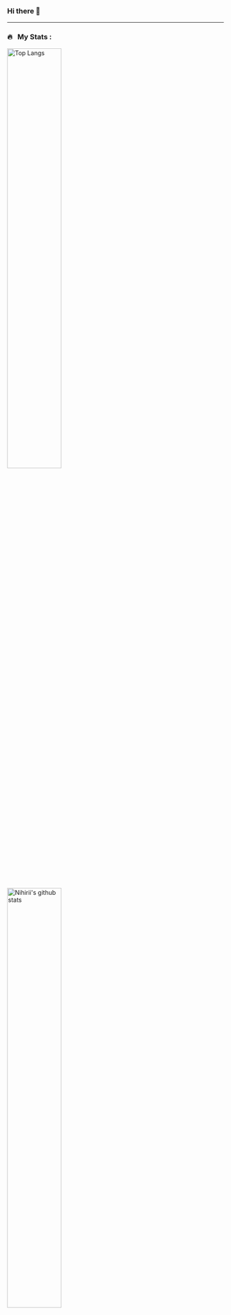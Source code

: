 ### Hi there 👋

<!--
**Nihirii/Nihirii** is a ✨ _special_ ✨ repository because its `README.md` (this file) appears on your GitHub profile.

Here are some ideas to get you started:

- 🔭 I’m currently working on ...
- 🌱 I’m currently learning ...
- 👯 I’m looking to collaborate on ...
- 🤔 I’m looking for help with ...
- 💬 Ask me about ...
- 📫 How to reach me: ...
- 😄 Pronouns: ...
- ⚡ Fun fact: ...
-->
---
### 🔥 &nbsp; My Stats :
<div>
   <a href="https://github.com/anuraghazra/github-readme-stats">
   <img width="50%" alt="Top Langs" src="https://github-readme-stats.vercel.app/api/top-langs?username=Nihirii&show_icons=true&layout=compact&hide=shaderlab,html&count_private=true&langs_count=6&theme=radical" />
   </a>
   <a href="https://github.com/anuraghazra/github-readme-stats">
   <img width="50%" alt="Nihirii's github stats" src="https://github-readme-stats.vercel.app/api?username=Nihirii&show_icons=true&show_icons=true&count_private=true&theme=radical" />
   </a>
</div>
